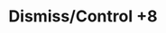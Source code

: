 ---
title: "Dismiss/Control +8"
canonical: "skill/dismiss-or-control-plus-8"
lists:
    - vampire-loresheet
tier: 3
prerequisites: []
requirements: []
ladder: "dismiss-or-control"
---